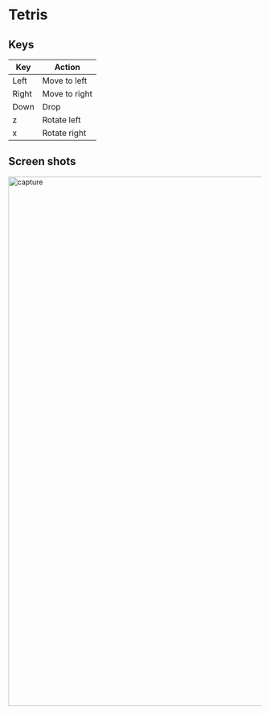 # Tetris

## Keys

| Key | Action |
|---|---|
| Left | Move to left |
| Right | Move to right |
| Down | Drop |
| z | Rotate left |
| x | Rotate right |

## Screen shots

<img width="1052" alt="capture" src="https://user-images.githubusercontent.com/2281481/129200898-2ca3e32a-6eb6-4d10-88a1-61e31d50f079.png">
